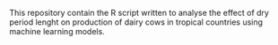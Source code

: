 This repository contain the R script written to analyse the effect of dry period lenght on production of dairy cows in tropical countries using machine learning models.
